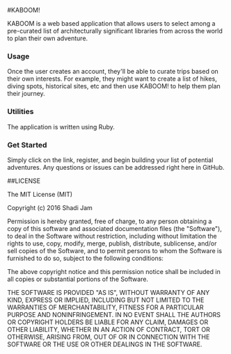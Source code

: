 
#KABOOM!

KABOOM is a web based application that allows users to select among a pre-curated list of architecturally significant libraries from across the world to plan their own adventure.

### Usage
Once the user creates an account, they'll be able to curate trips based on their own interests. For example, they might want to create a list of hikes, diving spots, historical sites, etc and then use KABOOM! to help them plan their journey.

### Utilities
The application is written using Ruby.

### Get Started

Simply click on the link, register, and begin building your list of potential adventures. Any questions or issues can be addressed right here in GitHub.

##LICENSE

The MIT License (MIT)

Copyright (c) 2016 Shadi Jam

Permission is hereby granted, free of charge, to any person obtaining a copy of this software and associated documentation files (the "Software"), to deal in the Software without restriction, including without limitation the rights to use, copy, modify, merge, publish, distribute, sublicense, and/or sell copies of the Software, and to permit persons to whom the Software is furnished to do so, subject to the following conditions:

The above copyright notice and this permission notice shall be included in all copies or substantial portions of the Software.

THE SOFTWARE IS PROVIDED "AS IS", WITHOUT WARRANTY OF ANY KIND, EXPRESS OR IMPLIED, INCLUDING BUT NOT LIMITED TO THE WARRANTIES OF MERCHANTABILITY, FITNESS FOR A PARTICULAR PURPOSE AND NONINFRINGEMENT. IN NO EVENT SHALL THE AUTHORS OR COPYRIGHT HOLDERS BE LIABLE FOR ANY CLAIM, DAMAGES OR OTHER LIABILITY, WHETHER IN AN ACTION OF CONTRACT, TORT OR OTHERWISE, ARISING FROM, OUT OF OR IN CONNECTION WITH THE SOFTWARE OR THE USE OR OTHER DEALINGS IN THE SOFTWARE.
